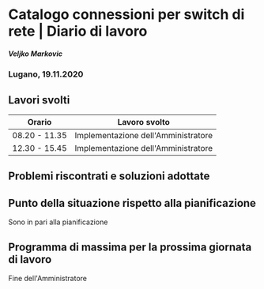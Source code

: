 # Catalogo connessioni per switch di rete | Diario di lavoro
##### Veljko Markovic
### Lugano, 19.11.2020

## Lavori svolti


|Orario        |Lavoro svolto                 |
|--------------|------------------------------|
|08.20 - 11.35      |Implementazione dell'Amministratore      |
|12.30 - 15.45      |Implementazione dell'Amministratore      |


##  Problemi riscontrati e soluzioni adottate


##  Punto della situazione rispetto alla pianificazione
Sono in pari alla pianificazione

## Programma di massima per la prossima giornata di lavoro
Fine dell'Amministratore